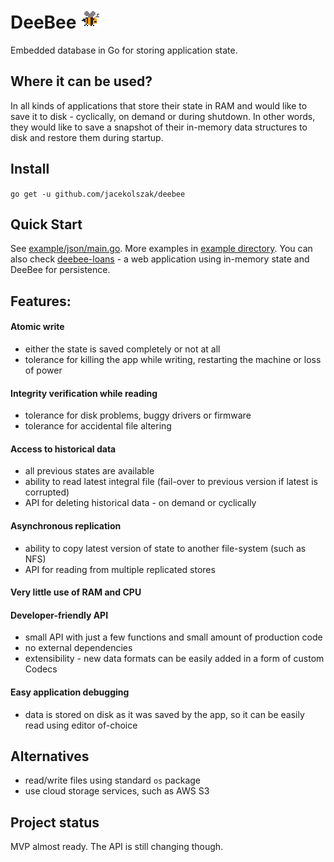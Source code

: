 # DeeBee ![DeeBee](bee.png)

Embedded database in Go for storing application state.

## Where it can be used?

In all kinds of applications that store their state in RAM and would like to save it to disk - cyclically, on demand or during shutdown. In other words, they would like to save a snapshot of their in-memory data structures to disk and restore them during startup.

## Install

`go get -u github.com/jacekolszak/deebee`

## Quick Start

See [example/json/main.go](example/json/main.go). More examples in [example directory](example). You can also check [deebee-loans](http://github.com/jacekolszak/deebee-loans) - a web application using in-memory state and DeeBee for persistence.

## Features:

#### Atomic write

* either the state is saved completely or not at all
* tolerance for killing the app while writing, restarting the machine or loss of power

#### Integrity verification while reading
  
* tolerance for disk problems, buggy drivers or firmware
* tolerance for accidental file altering

#### Access to historical data

* all previous states are available
* ability to read latest integral file (fail-over to previous version if latest is corrupted)
* API for deleting historical data - on demand or cyclically

#### Asynchronous replication

* ability to copy latest version of state to another file-system (such as NFS)
* API for reading from multiple replicated stores

#### Very little use of RAM and CPU

#### Developer-friendly API

* small API with just a few functions and small amount of production code
* no external dependencies
* extensibility - new data formats can be easily added in a form of custom Codecs

#### Easy application debugging

* data is stored on disk as it was saved by the app, so it can be easily read using editor of-choice

## Alternatives

* read/write files using standard `os` package
* use cloud storage services, such as AWS S3

## Project status

MVP almost ready. The API is still changing though. 
